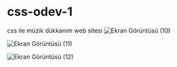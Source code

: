 # css-odev-1
css ile müzik dükkanım web sitesi
![Ekran Görüntüsü (10)](https://user-images.githubusercontent.com/123558603/218322819-4efc7b4a-8ae6-4ada-9e97-1d6bd29dd143.png)

![Ekran Görüntüsü (11)](https://user-images.githubusercontent.com/123558603/218322825-c688249b-4f1a-45cb-a1e1-08d5933ada62.png)

![Ekran Görüntüsü (12)](https://user-images.githubusercontent.com/123558603/218322828-fd8cc088-5637-4443-bf7f-79f3533c5f46.png)
